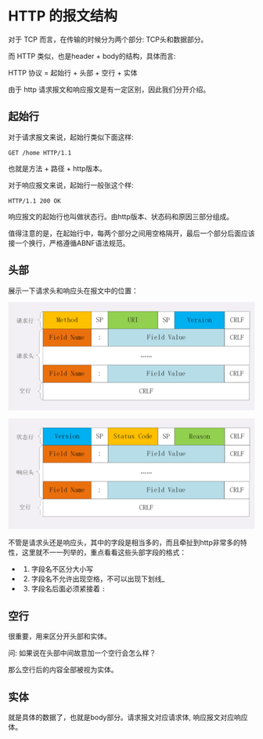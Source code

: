 # HTTP 的报文结构

对于 TCP 而言，在传输的时候分为两个部分: TCP头和数据部分。

而 HTTP 类似，也是header + body的结构，具体而言:

HTTP 协议 = 起始行 + 头部 + 空行 + 实体

由于 http 请求报文和响应报文是有一定区别，因此我们分开介绍。

## 起始行

对于请求报文来说，起始行类似下面这样:

```
GET /home HTTP/1.1
```

也就是方法 + 路径 + http版本。

对于响应报文来说，起始行一般张这个样:

```
HTTP/1.1 200 OK
```

响应报文的起始行也叫做状态行。由http版本、状态码和原因三部分组成。

值得注意的是，在起始行中，每两个部分之间用空格隔开，最后一个部分后面应该接一个换行，严格遵循ABNF语法规范。

## 头部

展示一下请求头和响应头在报文中的位置：

![1](./001.png)

![2](./002.png)

不管是请求头还是响应头，其中的字段是相当多的，而且牵扯到http非常多的特性，这里就不一一列举的，重点看看这些头部字段的格式：

* 1. 字段名不区分大小写
* 2. 字段名不允许出现空格，不可以出现下划线_
* 3. 字段名后面必须紧接着 `: `

## 空行

很重要，用来区分开头部和实体。

问: 如果说在头部中间故意加一个空行会怎么样？

那么空行后的内容全部被视为实体。

## 实体

就是具体的数据了，也就是body部分。请求报文对应请求体, 响应报文对应响应体。
